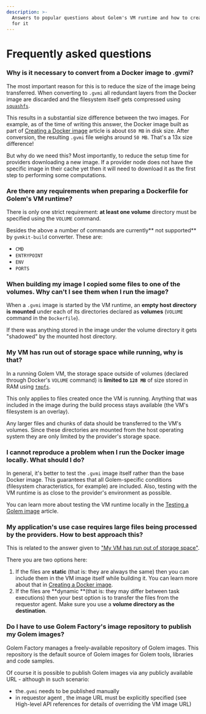 ```yaml
---
description: >-
  Answers to popular questions about Golem's VM runtime and how to create images
  for it
---
```


# Frequently asked questions

### Why is it necessary to convert from a Docker image to .gvmi?

The most important reason for this is to reduce the size of the image being transferred. When converting to `.gvmi` all redundant layers from the Docker image are discarded and the filesystem itself gets compressed using [`squashfs`](https://www.kernel.org/doc/html/latest/filesystems/squashfs.html).

This results in a substantial size difference between the two images. For example, as of the time of writing this answer, the Docker image built as part of [Creating a Docker image](creating-a-docker-image.md) article is about `650 MB` in disk size. After conversion, the resulting `.gvmi` file weighs around `50 MB`. That's a 13x size difference!

But why do we need this? Most importantly, to reduce the setup time for providers downloading a new image. If a provider node does not have the specific image in their cache yet then it will need to download it as the first step to performing some computations.

### Are there any requirements when preparing a Dockerfile for Golem's VM runtime?

There is only one strict requirement: **at least one volume** directory must be specified using the `VOLUME` command.

Besides the above a number of commands are currently** not supported** by `gvmkit-build` converter. These are:

* `CMD`
* `ENTRYPOINT`
* `ENV`
* `PORTS`

### When building my image I copied some files to one of the volumes. Why can't I see them when I run the image?

When a `.gvmi` image is started by the VM runtime, an **empty host directory is mounted** under each of its directories declared as **volumes** (`VOLUME` command in the `Dockerfile`).

If there was anything stored in the image under the volume directory it gets "shadowed" by the mounted host directory.

### My VM has run out of storage space while running, why is that?

In a running Golem VM, the storage space outside of volumes (declared through Docker's `VOLUME` command) is **limited to `128 MB`** of size stored in RAM using [`tmpfs`](https://www.kernel.org/doc/html/latest/filesystems/tmpfs.html).

This only applies to files created once the VM is running. Anything that was included in the image during the build process stays available (the VM's filesystem is an overlay).

Any larger files and chunks of data should be transferred to the VM's volumes. Since these directories are mounted from the host operating system they are only limited by the provider's storage space.

### I cannot reproduce a problem when I run the Docker image locally. What should I do?

In general, it's better to test the `.gvmi` image itself rather than the base Docker image. This guarantees that all Golem-specific conditions (filesystem characteristics, for example) are included. Also, testing with the VM runtime is as close to the provider's environment as possible.

You can learn more about testing the VM runtime locally in the [Testing a Golem image](gvmi-debugging.md) article.

### My application's use case requires large files being processed by the providers. How to best approach this?

This is related to the answer given to ["My VM has run out of storage space"](frequently-asked-questions.md#my-vm-has-run-out-of-storage-space-while-running-why-is-that).

There you are two options here:

1. If the files are **static** (that is: they are always the same) then you can include them in the VM image itself while building it. You can learn more about that in [Creating a Docker image](creating-a-docker-image.md).
2. If the files are **dynamic **(that is: they may differ between task executions) then your best option is to transfer the files from the requestor agent. Make sure you use a **volume directory as the destination**.

### Do I have to use Golem Factory's image repository to publish my Golem images?

Golem Factory manages a freely-available repository of Golem images. This repository is the default source of Golem images for Golem tools, libraries and code samples.

Of course it is possible to publish Golem images via any publicly available URL - although in such scenario:&#x20;

* the`.gvmi` needs to be published manually
* in requestor agent , the image URL must be explicitly specified (see High-level API references for details of overriding the VM image URL)

